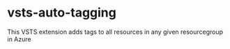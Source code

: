 # vsts-auto-tagging
This VSTS extension adds tags to all resources in any given resourcegroup in Azure
